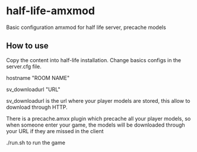 # half-life-amxmod
Basic configuration amxmod for half life server, precache models

## How to use

Copy the content into half-life installation. Change basics configs in the server.cfg file.

hostname "ROOM NAME"

sv_downloadurl "URL"

sv_downloadurl is the url where your player models are stored, this allow to download through HTTP.

There is a precache.amxx plugin which precache all your player models, so when someone enter your game, the models will be downloaded through your URL if they are missed in the client

./run.sh to run the game
